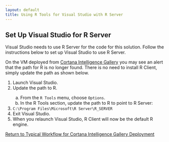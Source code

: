 ```yaml
---
layout: default
title: Using R Tools for Visual Studio with R Server
---
```



## Set Up Visual Studio for R Server
Visual Studio needs to use R Server for the code for this solution.  Follow the instructions below to set up Visual Studio to use R Server. 
<div class = "label label-info">
On the VM deployed from <a href="{{ site.aka_url }}">Cortana Intelligence Gallery</a> you may see an alert that the path for R is no longer found. There is no need to install R Client, simply update the path as shown below.
</div>
<ol>
<li>Launch Visual Studio.</li>
<li> Update the path to R.</li>
<ol type="a">
<li>From the <code>R Tools</code> menu, choose <code>Options</code>.</li>
<li>In the R Tools section, update the path to R to point to R Server:</li>
</ol>
<li><code>C:\Program Files\Microsoft\R Server\R_SERVER</code>
</ul>
<li>Exit Visual Studio.</li>
<li>When you relaunch Visual Studio, R Client will now be the default R engine.</li>
</ol>


 

<a href="CIG_Workflow.html#step2">Return to Typical Workflow for Cortana Intelligence Gallery Deployment<a>